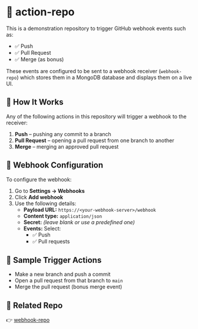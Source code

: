 # 🚀 action-repo

This is a demonstration repository to trigger GitHub webhook events such as:

- ✅ Push
- ✅ Pull Request
- ✅ Merge (as bonus)

These events are configured to be sent to a webhook receiver (`webhook-repo`) which stores them in a MongoDB database and displays them on a live UI.

## 🧩 How It Works

Any of the following actions in this repository will trigger a webhook to the receiver:

1. **Push** – pushing any commit to a branch
2. **Pull Request** – opening a pull request from one branch to another
3. **Merge** – merging an approved pull request

## 🔧 Webhook Configuration

To configure the webhook:

1. Go to **Settings → Webhooks**
2. Click **Add webhook**
3. Use the following details:
   - **Payload URL:** `https://<your-webhook-server>/webhook`
   - **Content type:** `application/json`
   - **Secret:** *(leave blank or use a predefined one)*
   - **Events:** Select:
     - ✅ Push
     - ✅ Pull requests

## 🧪 Sample Trigger Actions

- Make a new branch and push a commit
- Open a pull request from that branch to `main`
- Merge the pull request (bonus merge event)

## 📎 Related Repo

👉 [webhook-repo](https://github.com/your-username/webhook-repo)
